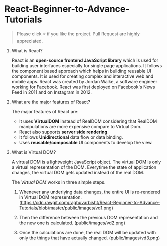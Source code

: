 # React-Beginner-to-Advance-Tutorials
> Please click :star: if you like the project. Pull Request are highly appreciated.
   
1.  What is React?

    React is an **open-source frontend JavaScript library** which is used for building user interfaces especially for single page applications. It follows the component based approach which helps in building reusable UI components. It is used for creating complex and interactive web and mobile apps. React was created by Jordan Walke, a software engineer working for Facebook. React was first deployed on Facebook's News Feed in 2011 and on Instagram in 2012.
    
2.  What are the major features of React?

    The major features of React are:

    * It uses **VirtualDOM** instead of RealDOM considering that RealDOM manipulations are more expensive compare to Virtual Dom.
    * React also supports **server side rendering**.
    * It follows **Unidirectional** data flow or data binding.
    * Uses **reusable/composable** UI components to develop the view.


3.  What is Virtual DOM?

    A virtual DOM is a lightweight JavaScript object. The virtual DOM is only a virtual representation of the DOM. Everytime the state of application changes, the virtual DOM gets updated instead of the real DOM.

    The *Virtual DOM* works in three simple steps.

    1. Whenever any underlying data changes, the entire UI is re-rendered in Virtual DOM representation.
       (https://cdn.rawgit.com/raghuvarbisht/React-Beginner-to-Advance-Tutorials/blob/master/public/images/vd1.png)

    2. Then the difference between the previous DOM representation and the new one is calculated.
       (public/images/vd2.png)

    3. Once the calculations are done, the real DOM will be updated with only the things that have actually changed.
       (public/images/vd3.png)
    
